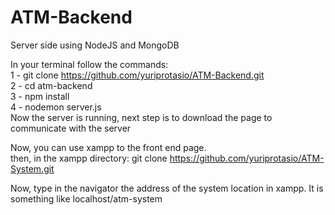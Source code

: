# ATM-Backend
Server side using NodeJS and MongoDB

In your terminal follow the commands:<br>
1 - git clone https://github.com/yuriprotasio/ATM-Backend.git <br>
2 - cd atm-backend <br>
3 - npm install <br>
4 - nodemon server.js <br>
Now the server is running, next step is to download the page to communicate with the server <br>

Now, you can use xampp to the front end page. <br>
then, in the xampp directory: git clone https://github.com/yuriprotasio/ATM-System.git <br>

Now, type in the navigator the address of the system location in xampp. It is something like localhost/atm-system
